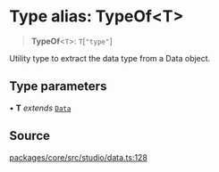 # Type alias: TypeOf\<T\>

> **TypeOf**\<`T`\>: `T`\[`"type"`\]

Utility type to extract the data type from a Data object.

## Type parameters

• **T** *extends* [`Data`](Data.md)

## Source

[packages/core/src/studio/data.ts:128](https://github.com/VictorS67/encre/blob/c09849eb59af073bf23be826a912f2ba4f635f93/packages/core/src/studio/data.ts#L128)
